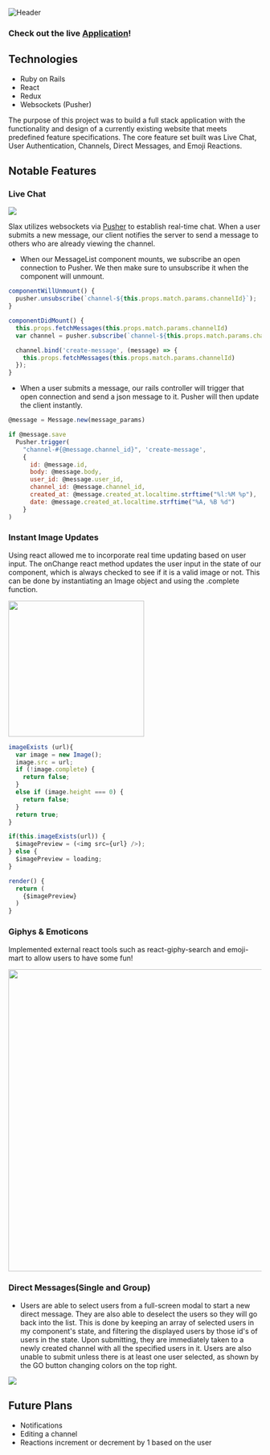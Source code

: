 ![Header](https://i.imgur.com/w9bqPgp.png)

### Check out the live [Application](http://slax.us)!

## Technologies

* Ruby on Rails
* React
* Redux
* Websockets (Pusher)

The purpose of this project was to build a full stack application with the functionality and design of a currently existing website that meets predefined feature specifications. The core feature set built was Live Chat, User Authentication, Channels, Direct Messages, and Emoji Reactions.

## Notable Features

### Live Chat

<img src='https://github.com/ameet01/slax/blob/master/docs/livechat.gif' />

Slax utilizes websockets via [Pusher](http://pusher.com/) to establish real-time chat. When a user submits a new message, our client notifies the server to send a message to others who are already viewing the channel.

* When our MessageList component mounts, we subscribe an open connection to Pusher. We then make sure to unsubscribe it when the component will unmount.

```javascript
componentWillUnmount() {
  pusher.unsubscribe(`channel-${this.props.match.params.channelId}`);
}

componentDidMount() {
  this.props.fetchMessages(this.props.match.params.channelId)
  var channel = pusher.subscribe(`channel-${this.props.match.params.channelId}`);

  channel.bind('create-message', (message) => {
    this.props.fetchMessages(this.props.match.params.channelId)
  });
}
```
* When a user submits a message, our rails controller will trigger that open connection and send a json message to it. Pusher will then update the client instantly.

```javascript
@message = Message.new(message_params)

if @message.save
  Pusher.trigger(
    "channel-#{@message.channel_id}", 'create-message',
    {
      id: @message.id,
      body: @message.body,
      user_id: @message.user_id,
      channel_id: @message.channel_id,
      created_at: @message.created_at.localtime.strftime("%l:%M %p"),
      date: @message.created_at.localtime.strftime("%A, %B %d")
    }
)
```

### Instant Image Updates

Using react allowed me to incorporate real time updating based on user input. The onChange react method updates the user input in the state of our component, which is always checked to see if it is a valid image or not. This can be done by instantiating an Image object and using the .complete function.

<img src='https://github.com/ameet01/slax/blob/master/docs/Live%20photo%20update.gif' width='270px'/>

```javascript  
imageExists (url){
  var image = new Image();
  image.src = url;
  if (!image.complete) {
    return false;
  }
  else if (image.height === 0) {
    return false;
  }
  return true;
}
```
```javascript
if(this.imageExists(url)) {
  $imagePreview = (<img src={url} />);
} else {
  $imagePreview = loading;
}

render() {
  return (
    {$imagePreview}
  )
}
```



### Giphys & Emoticons

Implemented external react tools such as react-giphy-search and emoji-mart to allow users to have some fun!

<img src='https://github.com/ameet01/slax/blob/master/docs/giphys.gif' width='600px'/>

### Direct Messages(Single and Group)

* Users are able to select users from a full-screen modal to start a new direct message. They are also able to deselect the users so they will go back into the list. This is done by keeping an array of selected users in my component's state, and filtering the displayed users by those id's of users in the state. Upon submitting, they are immediately taken to a newly created channel with all the specified users in it. Users are also unable to submit unless there is at least one user selected, as shown by the GO button changing colors on the top right.

<img src='https://github.com/ameet01/slax/blob/master/docs/DirectMessages.gif' />



## Future Plans

* Notifications
* Editing a channel
* Reactions increment or decrement by 1 based on the user
